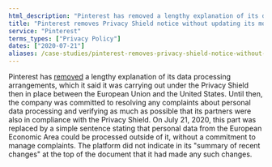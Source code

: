 ```yaml
---
html_description: "Pinterest has removed a lengthy explanation of its data processing arrangements, which it said it was carrying out under the Privacy Shield then in place between the European Union and the United States."
title: "Pinterest removes Privacy Shield notice without updating its modification date"
service: "Pinterest"
terms_types: ["Privacy Policy"]
dates: ["2020-07-21"]
aliases: /case-studies/pinterest-removes-privacy-shield-notice-without-updating-its-modification-date
---
```


Pinterest has <a target="_blank" rel="noopener" href="https://github.com/ambanum/CGUs-data/commit/a53e891ba">removed</a> a lengthy explanation of its data processing arrangements, which it said it was carrying out under the Privacy Shield then in place between the European Union and the United States. Until then, the company was committed to resolving any complaints about personal data processing and verifying as much as possible that its partners were also in compliance with the Privacy Shield. On July 21, 2020, this part was replaced by a simple sentence stating that personal data from the European Economic Area could be processed outside of it, without a commitment to manage complaints. The platform did not indicate in its "summary of recent changes" at the top of the document that it had made any such changes.
